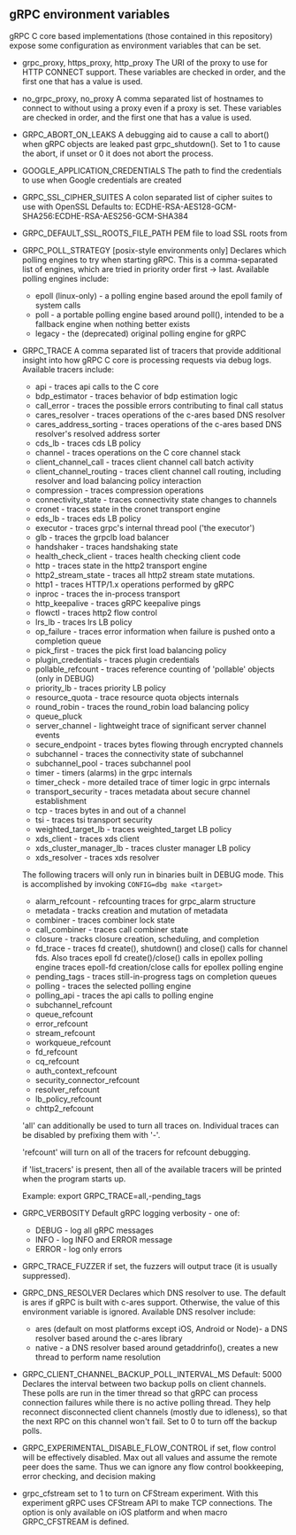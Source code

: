 gRPC environment variables
--------------------------

gRPC C core based implementations (those contained in this repository) expose
some configuration as environment variables that can be set.

* grpc_proxy, https_proxy, http_proxy
  The URI of the proxy to use for HTTP CONNECT support. These variables are
  checked in order, and the first one that has a value is used.

* no_grpc_proxy, no_proxy
  A comma separated list of hostnames to connect to without using a proxy even
  if a proxy is set. These variables are checked in order, and the first one
  that has a value is used.

* GRPC_ABORT_ON_LEAKS
  A debugging aid to cause a call to abort() when gRPC objects are leaked past
  grpc_shutdown(). Set to 1 to cause the abort, if unset or 0 it does not
  abort the process.

* GOOGLE_APPLICATION_CREDENTIALS
  The path to find the credentials to use when Google credentials are created

* GRPC_SSL_CIPHER_SUITES
  A colon separated list of cipher suites to use with OpenSSL
  Defaults to:
    ECDHE-RSA-AES128-GCM-SHA256:ECDHE-RSA-AES256-GCM-SHA384

* GRPC_DEFAULT_SSL_ROOTS_FILE_PATH
  PEM file to load SSL roots from

* GRPC_POLL_STRATEGY [posix-style environments only]
  Declares which polling engines to try when starting gRPC.
  This is a comma-separated list of engines, which are tried in priority order
  first -> last.
  Available polling engines include:
  - epoll (linux-only) - a polling engine based around the epoll family of
    system calls
  - poll - a portable polling engine based around poll(), intended to be a
    fallback engine when nothing better exists
  - legacy - the (deprecated) original polling engine for gRPC

* GRPC_TRACE
  A comma separated list of tracers that provide additional insight into how
  gRPC C core is processing requests via debug logs. Available tracers include:
  - api - traces api calls to the C core
  - bdp_estimator - traces behavior of bdp estimation logic
  - call_error - traces the possible errors contributing to final call status
  - cares_resolver - traces operations of the c-ares based DNS resolver
  - cares_address_sorting - traces operations of the c-ares based DNS
    resolver's resolved address sorter
  - cds_lb - traces cds LB policy
  - channel - traces operations on the C core channel stack
  - client_channel_call - traces client channel call batch activity
  - client_channel_routing - traces client channel call routing, including
    resolver and load balancing policy interaction
  - compression - traces compression operations
  - connectivity_state - traces connectivity state changes to channels
  - cronet - traces state in the cronet transport engine
  - eds_lb - traces eds LB policy
  - executor - traces grpc's internal thread pool ('the executor')
  - glb - traces the grpclb load balancer
  - handshaker - traces handshaking state
  - health_check_client - traces health checking client code
  - http - traces state in the http2 transport engine
  - http2_stream_state - traces all http2 stream state mutations.
  - http1 - traces HTTP/1.x operations performed by gRPC
  - inproc - traces the in-process transport
  - http_keepalive - traces gRPC keepalive pings
  - flowctl - traces http2 flow control
  - lrs_lb - traces lrs LB policy
  - op_failure - traces error information when failure is pushed onto a
    completion queue
  - pick_first - traces the pick first load balancing policy
  - plugin_credentials - traces plugin credentials
  - pollable_refcount - traces reference counting of 'pollable' objects (only
    in DEBUG)
  - priority_lb - traces priority LB policy
  - resource_quota - trace resource quota objects internals
  - round_robin - traces the round_robin load balancing policy
  - queue_pluck
  - server_channel - lightweight trace of significant server channel events
  - secure_endpoint - traces bytes flowing through encrypted channels
  - subchannel - traces the connectivity state of subchannel
  - subchannel_pool - traces subchannel pool
  - timer - timers (alarms) in the grpc internals
  - timer_check - more detailed trace of timer logic in grpc internals
  - transport_security - traces metadata about secure channel establishment
  - tcp - traces bytes in and out of a channel
  - tsi - traces tsi transport security
  - weighted_target_lb - traces weighted_target LB policy
  - xds_client - traces xds client
  - xds_cluster_manager_lb - traces cluster manager LB policy
  - xds_resolver - traces xds resolver

  The following tracers will only run in binaries built in DEBUG mode. This is
  accomplished by invoking `CONFIG=dbg make <target>`
  - alarm_refcount - refcounting traces for grpc_alarm structure
  - metadata - tracks creation and mutation of metadata
  - combiner - traces combiner lock state
  - call_combiner - traces call combiner state
  - closure - tracks closure creation, scheduling, and completion
  - fd_trace - traces fd create(), shutdown() and close() calls for channel fds.
    Also traces epoll fd create()/close() calls in epollex polling engine
    traces epoll-fd creation/close calls for epollex polling engine
  - pending_tags - traces still-in-progress tags on completion queues
  - polling - traces the selected polling engine
  - polling_api - traces the api calls to polling engine
  - subchannel_refcount
  - queue_refcount
  - error_refcount
  - stream_refcount
  - workqueue_refcount
  - fd_refcount
  - cq_refcount
  - auth_context_refcount
  - security_connector_refcount
  - resolver_refcount
  - lb_policy_refcount
  - chttp2_refcount

  'all' can additionally be used to turn all traces on.
  Individual traces can be disabled by prefixing them with '-'.

  'refcount' will turn on all of the tracers for refcount debugging.

  if 'list_tracers' is present, then all of the available tracers will be
  printed when the program starts up.

  Example:
  export GRPC_TRACE=all,-pending_tags

* GRPC_VERBOSITY
  Default gRPC logging verbosity - one of:
  - DEBUG - log all gRPC messages
  - INFO - log INFO and ERROR message
  - ERROR - log only errors

* GRPC_TRACE_FUZZER
  if set, the fuzzers will output trace (it is usually suppressed).

* GRPC_DNS_RESOLVER
  Declares which DNS resolver to use. The default is ares if gRPC is built with
  c-ares support. Otherwise, the value of this environment variable is ignored.
  Available DNS resolver include:
  - ares (default on most platforms except iOS, Android or Node)- a DNS
    resolver based around the c-ares library
  - native - a DNS resolver based around getaddrinfo(), creates a new thread to
    perform name resolution

* GRPC_CLIENT_CHANNEL_BACKUP_POLL_INTERVAL_MS
  Default: 5000
  Declares the interval between two backup polls on client channels. These polls
  are run in the timer thread so that gRPC can process connection failures while
  there is no active polling thread. They help reconnect disconnected client
  channels (mostly due to idleness), so that the next RPC on this channel won't
  fail. Set to 0 to turn off the backup polls.

* GRPC_EXPERIMENTAL_DISABLE_FLOW_CONTROL
  if set, flow control will be effectively disabled. Max out all values and
  assume the remote peer does the same. Thus we can ignore any flow control
  bookkeeping, error checking, and decision making

* grpc_cfstream
  set to 1 to turn on CFStream experiment. With this experiment gRPC uses CFStream API to make TCP
  connections. The option is only available on iOS platform and when macro GRPC_CFSTREAM is defined.
